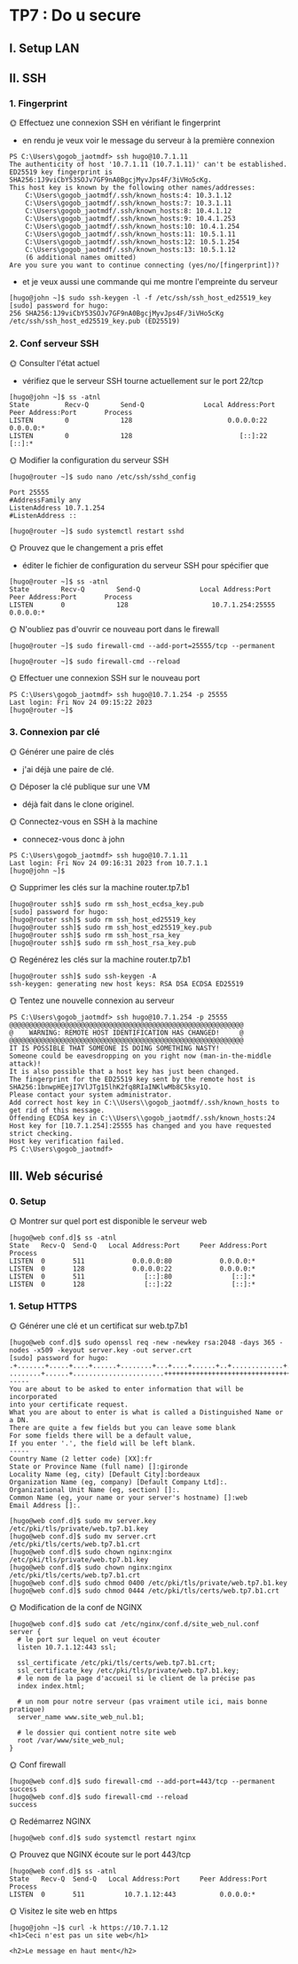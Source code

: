 # TP7 : Do u secure

## I. Setup LAN

## II. SSH

### 1. Fingerprint

🌞 Effectuez une connexion SSH en vérifiant le fingerprint

- en rendu je veux voir le message du serveur à la première connexion

```
PS C:\Users\gogob_jaotmdf> ssh hugo@10.7.1.11
The authenticity of host '10.7.1.11 (10.7.1.11)' can't be established.
ED25519 key fingerprint is SHA256:1J9viCbY53SOJv7GF9nA0BgcjMyvJps4F/3iVHo5cKg.
This host key is known by the following other names/addresses:
    C:\Users\gogob_jaotmdf/.ssh/known_hosts:4: 10.3.1.12
    C:\Users\gogob_jaotmdf/.ssh/known_hosts:7: 10.3.1.11
    C:\Users\gogob_jaotmdf/.ssh/known_hosts:8: 10.4.1.12
    C:\Users\gogob_jaotmdf/.ssh/known_hosts:9: 10.4.1.253
    C:\Users\gogob_jaotmdf/.ssh/known_hosts:10: 10.4.1.254
    C:\Users\gogob_jaotmdf/.ssh/known_hosts:11: 10.5.1.11
    C:\Users\gogob_jaotmdf/.ssh/known_hosts:12: 10.5.1.254
    C:\Users\gogob_jaotmdf/.ssh/known_hosts:13: 10.5.1.12
    (6 additional names omitted)
Are you sure you want to continue connecting (yes/no/[fingerprint])?
```

- et je veux aussi une commande qui me montre l'empreinte du serveur

```
[hugo@john ~]$ sudo ssh-keygen -l -f /etc/ssh/ssh_host_ed25519_key
[sudo] password for hugo:
256 SHA256:1J9viCbY53SOJv7GF9nA0BgcjMyvJps4F/3iVHo5cKg /etc/ssh/ssh_host_ed25519_key.pub (ED25519)
```
### 2. Conf serveur SSH

🌞 Consulter l'état actuel

- vérifiez que le serveur SSH tourne actuellement sur le port 22/tcp

```
[hugo@john ~]$ ss -atnl
State         Recv-Q        Send-Q               Local Address:Port               Peer Address:Port       Process
LISTEN        0             128                        0.0.0.0:22                      0.0.0.0:*
LISTEN        0             128                           [::]:22                         [::]:*
```

🌞 Modifier la configuration du serveur SSH

```
[hugo@router ~]$ sudo nano /etc/ssh/sshd_config
```

```
Port 25555
#AddressFamily any
ListenAddress 10.7.1.254
#ListenAddress ::
```

```
[hugo@router ~]$ sudo systemctl restart sshd
```

🌞 Prouvez que le changement a pris effet

- éditer le fichier de configuration du serveur SSH pour spécifier que 

```
[hugo@router ~]$ ss -atnl
State        Recv-Q        Send-Q               Local Address:Port                Peer Address:Port       Process
LISTEN       0             128                     10.7.1.254:25555                    0.0.0.0:*
```

🌞 N'oubliez pas d'ouvrir ce nouveau port dans le firewall

```
[hugo@router ~]$ sudo firewall-cmd --add-port=25555/tcp --permanent
```

```
[hugo@router ~]$ sudo firewall-cmd --reload
```

🌞 Effectuer une connexion SSH sur le nouveau port

```
PS C:\Users\gogob_jaotmdf> ssh hugo@10.7.1.254 -p 25555
Last login: Fri Nov 24 09:15:22 2023
[hugo@router ~]$
```

### 3. Connexion par clé

🌞 Générer une paire de clés

- j'ai déjà une paire de clé.

🌞 Déposer la clé publique sur une VM

- déjà fait dans le clone originel.

🌞 Connectez-vous en SSH à la machine

- connecez-vous donc à john

```
PS C:\Users\gogob_jaotmdf> ssh hugo@10.7.1.11
Last login: Fri Nov 24 09:16:31 2023 from 10.7.1.1
[hugo@john ~]$
```

🌞 Supprimer les clés sur la machine router.tp7.b1

```
[hugo@router ssh]$ sudo rm ssh_host_ecdsa_key.pub
[sudo] password for hugo:
[hugo@router ssh]$ sudo rm ssh_host_ed25519_key
[hugo@router ssh]$ sudo rm ssh_host_ed25519_key.pub
[hugo@router ssh]$ sudo rm ssh_host_rsa_key
[hugo@router ssh]$ sudo rm ssh_host_rsa_key.pub
```

🌞 Regénérez les clés sur la machine router.tp7.b1

```
[hugo@router ssh]$ sudo ssh-keygen -A
ssh-keygen: generating new host keys: RSA DSA ECDSA ED25519
```

🌞 Tentez une nouvelle connexion au serveur

```
PS C:\Users\gogob_jaotmdf> ssh hugo@10.7.1.254 -p 25555
@@@@@@@@@@@@@@@@@@@@@@@@@@@@@@@@@@@@@@@@@@@@@@@@@@@@@@@@@@@
@    WARNING: REMOTE HOST IDENTIFICATION HAS CHANGED!     @
@@@@@@@@@@@@@@@@@@@@@@@@@@@@@@@@@@@@@@@@@@@@@@@@@@@@@@@@@@@
IT IS POSSIBLE THAT SOMEONE IS DOING SOMETHING NASTY!
Someone could be eavesdropping on you right now (man-in-the-middle attack)!
It is also possible that a host key has just been changed.
The fingerprint for the ED25519 key sent by the remote host is
SHA256:1bnwpHEejI7VlJTg15lhK2fq8RIaINKlwMb8C5ksy1Q.
Please contact your system administrator.
Add correct host key in C:\\Users\\gogob_jaotmdf/.ssh/known_hosts to get rid of this message.
Offending ECDSA key in C:\\Users\\gogob_jaotmdf/.ssh/known_hosts:24
Host key for [10.7.1.254]:25555 has changed and you have requested strict checking.
Host key verification failed.
PS C:\Users\gogob_jaotmdf>
```

## III. Web sécurisé

### 0. Setup

🌞 Montrer sur quel port est disponible le serveur web

```
[hugo@web conf.d]$ ss -atnl
State   Recv-Q  Send-Q   Local Address:Port     Peer Address:Port  Process
LISTEN  0       511            0.0.0.0:80            0.0.0.0:*
LISTEN  0       128            0.0.0.0:22            0.0.0.0:*
LISTEN  0       511               [::]:80               [::]:*
LISTEN  0       128               [::]:22               [::]:*
```
### 1. Setup HTTPS

🌞 Générer une clé et un certificat sur web.tp7.b1

```
[hugo@web conf.d]$ sudo openssl req -new -newkey rsa:2048 -days 365 -nodes -x509 -keyout server.key -out server.crt
[sudo] password for hugo:
.+.......+.....+....+......+........+...+....+......+..+.............+..+...............+..........+++++++++++++++++++++++++++++++++++++++++++++++++++++++++++++++++*....+......+..+...+...+++++++++++++++++++++++++++++++++++++++++++++++++++++++++++++++++*.+...+..........+.....+....+...+...+..................+..............+.+.........+...+...+..+....+........+.+...........+.+........+....+..+...+...+...+......+.+...+.........+...+..+...+.........+.........+.+.....................+..+.......+........+.......+......+.........+......+.....+...+....+..+....+...........................+...+.....+......+....+......+.....+....+..+............+......+.+.....+....+..+.......+...+..+...+..................+....+...+.....+...+.......+.........+......+.....+.........+..........+...+........+..........+..+...............+.+..+.............+....................+......+.+.....+............+............+.+........+..........+.........+..+.........+..........+.....+.+...+...+..+.......+........+...+....+...+..+..........+...+......+...........+...+...+...............+....+...........+....+...+..+.+..+......+............+...............+...+....+..+.............+........+....+........+.+......+......+........+......+...+.+...........+....+...........+.+..+......+............+...+......+++++++++++++++++++++++++++++++++++++++++++++++++++++++++++++++++
........+......+.......................+++++++++++++++++++++++++++++++++++++++++++++++++++++++++++++++++*...+...+...+...+++++++++++++++++++++++++++++++++++++++++++++++++++++++++++++++++*....+........+.+......+........+.......+.....+...+......+......+.............+......+..+..........+.....+....+...+......+..+...+++++++++++++++++++++++++++++++++++++++++++++++++++++++++++++++++
-----
You are about to be asked to enter information that will be incorporated
into your certificate request.
What you are about to enter is what is called a Distinguished Name or a DN.
There are quite a few fields but you can leave some blank
For some fields there will be a default value,
If you enter '.', the field will be left blank.
-----
Country Name (2 letter code) [XX]:fr
State or Province Name (full name) []:gironde
Locality Name (eg, city) [Default City]:bordeaux
Organization Name (eg, company) [Default Company Ltd]:.
Organizational Unit Name (eg, section) []:.
Common Name (eg, your name or your server's hostname) []:web
Email Address []:.
```

```
[hugo@web conf.d]$ sudo mv server.key /etc/pki/tls/private/web.tp7.b1.key
[hugo@web conf.d]$ sudo mv server.crt /etc/pki/tls/certs/web.tp7.b1.crt
[hugo@web conf.d]$ sudo chown nginx:nginx /etc/pki/tls/private/web.tp7.b1.key
[hugo@web conf.d]$ sudo chown nginx:nginx /etc/pki/tls/certs/web.tp7.b1.crt
[hugo@web conf.d]$ sudo chmod 0400 /etc/pki/tls/private/web.tp7.b1.key
[hugo@web conf.d]$ sudo chmod 0444 /etc/pki/tls/certs/web.tp7.b1.crt
```

🌞 Modification de la conf de NGINX

```
[hugo@web conf.d]$ sudo cat /etc/nginx/conf.d/site_web_nul.conf
server {
  # le port sur lequel on veut écouter
  listen 10.7.1.12:443 ssl;

  ssl_certificate /etc/pki/tls/certs/web.tp7.b1.crt;
  ssl_certificate_key /etc/pki/tls/private/web.tp7.b1.key;
  # le nom de la page d'accueil si le client de la précise pas
  index index.html;

  # un nom pour notre serveur (pas vraiment utile ici, mais bonne pratique)
  server_name www.site_web_nul.b1;

  # le dossier qui contient notre site web
  root /var/www/site_web_nul;
}
```

🌞 Conf firewall

```
[hugo@web conf.d]$ sudo firewall-cmd --add-port=443/tcp --permanent
success
[hugo@web conf.d]$ sudo firewall-cmd --reload
success
```

🌞 Redémarrez NGINX

```
[hugo@web conf.d]$ sudo systemctl restart nginx
```

🌞 Prouvez que NGINX écoute sur le port 443/tcp

```
[hugo@web conf.d]$ ss -atnl
State   Recv-Q  Send-Q   Local Address:Port     Peer Address:Port  Process
LISTEN  0       511          10.7.1.12:443           0.0.0.0:*
```

🌞 Visitez le site web en https

```
[hugo@john ~]$ curl -k https://10.7.1.12
<h1>Ceci n'est pas un site web</h1>

<h2>Le message en haut ment</h2>
```
